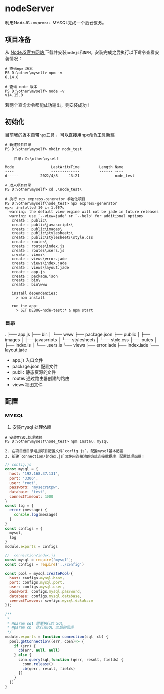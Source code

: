 # nodeServer
利用NodeJS+express+ MYSQL完成一个后台服务。

## 项目准备

从  [NodeJS官方网站 ](https://nodejs.org/en/) 下载并安装`nodejs`和`NPM`。安装完成之后执行以下命令查看安装情况：

```shell
# 查询npm 版本
PS D:\other\myself> npm -v
6.14.8

# 查询 node 版本
PS D:\other\myself> node -v
v14.15.0

```

若两个查询命令都能成功输出，则安装成功！

## 初始化

目前我的版本自带`npx`工具 ，可以直接用npx命令工具新建 

```shell
# 新建项目目录
PS D:\other\myself> mkdir node_test

    目录: D:\other\myself

Mode                 LastWriteTime         Length Name
----                 -------------         ------ ----
d-----          2022/4/8     13:21                node_test

# 进入项目目录
PS D:\other\myself> cd .\node_test\

# 执行 npx express-generator 初始化项目
PS D:\other\myself\node_test> npx express-generator
npx: installed 10 in 1.657s
  warning: the default view engine will not be jade in future releases
  warning: use `--view=jade' or `--help' for additional options
   create : public\
   create : public\javascripts\
   create : public\images\
   create : public\stylesheets\
   create : public\stylesheets\style.css
   create : routes\
   create : routes\index.js
   create : routes\users.js
   create : views\
   create : views\error.jade
   create : views\index.jade
   create : views\layout.jade
   create : app.js
   create : package.json
   create : bin\
   create : bin\www

   install dependencies:
     > npm install

   run the app:
     > SET DEBUG=node-test:* & npm start
```

### 目录

 .
├── app.js
├── bin
│   └── www
├── package.json
├── public
│   ├── images
│   ├── javascripts
│   └── stylesheets
│       └── style.css
├── routes
│   ├── index.js
│   └── users.js
└── views
    ├── error.jade
    ├── index.jade
    └── layout.jade

- app.js      入口文件
- package.json   配置文件
- public      静态资源的文件
- routes   通过路由器创建的路由
- views     视图文件

## 配置

### MYSQL

1.  安装mysql 处理依赖

```sheLL
# 安装MYSQL处理依赖
PS D:\other\myself\node_test> npm install mysql
```

	2. 在项目根目录增加项目配置文件`config.js`，配置mysql基本配置
 	3. 新建`connection/index.js`文件用连接池的方式连接数据库，配置处理函数！

```javascript
// config.js
const mysql = {
  host: '192.168.37.131',
  port: '3306',
  user: 'root',
  password: 'mysecretpw',
  database: 'test',
  connectTimeout: 1000
}
const log = {
  error (message) {
    console.log(message)
  }
}
const configs = {
  mysql,
  log
}
module.exports = configs

//  connection/index.js
const mysql = require('mysql');
const configs = require('../config')

const pool = mysql.createPool({
  host: configs.mysql.host,
  port: configs.mysql.port,
  user: configs.mysql.user,
  password: configs.mysql.password,
  database: configs.mysql.database,
  connectTimeout: configs.mysql.database,
});

/**
 *
 * @param sql 需要执行的 SQL
 * @param cb  执行完SQL 之后的回调
 */
module.exports = function connection(sql, cb) {
  pool.getConnection((err, conn)=> {
    if (err) {
      cb(err, null, null)
    } else {
      conn.query(sql,function (qerr, result, fields) {
        conn.release()
        cb(qerr, result, fields)
      })
    }
  })
}
```

